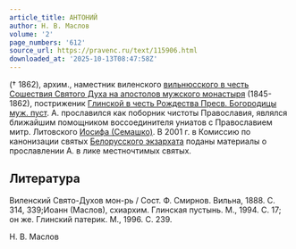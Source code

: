 ```yaml
---
article_title: АНТОНИЙ
author: Н. В. Маслов
volume: '2'
page_numbers: '612'
source_url: https://pravenc.ru/text/115906.html
downloaded_at: '2025-10-13T08:47:58Z'
---
```


(† 1862), архим., наместник виленского [вильнюсского в честь Сошествия Святого Духа на апостолов мужского монастыря](<https://pravenc.ru/text/вильнюсского в честь Сошествия Святого Духа на апостолов мужского монастыря.html>) (1845-1862), постриженик [Глинской в честь Рождества Пресв. Богородицы муж. пуст](<https://pravenc.ru/text/Глинской в честь Рождества Пресв  Богородицы муж  пуст.html>). А. прославился как поборник чистоты Православия, являлся ближайшим помощником воссоединителя униатов с Православием митр. Литовского [Иосифа (Семашко)](<https://pravenc.ru/text/Иосифа (Семашко).html>). В 2001 г. в Комиссию по канонизации святых [Белорусского экзархата](<https://pravenc.ru/text/Белорусского экзархата.html>) поданы материалы о прославлении А. в лике местночтимых святых.

## Литература

Виленский Свято-Духов мон-рь / Сост. Ф. Смирнов. Вильна, 1888. С. 314, 339;Иоанн (Маслов), схиархим. Глинская пустынь. М., 1994. С. 17; он же. Глинский патерик. М., 1996. С. 239.

Н. В. Маслов
